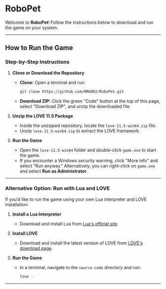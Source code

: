 # RoboPet

Welcome to **RoboPet**! Follow the instructions below to download and run the game on your system.

---

## How to Run the Game

### Step-by-Step Instructions

1. **Clone or Download the Repository**  
   - **Clone:** Open a terminal and run:
     ```bash
     git clone https://github.com/HR6002/RoboPet.git
     ```
   - **Download ZIP:** Click the green "Code" button at the top of this page, select "Download ZIP", and unzip the downloaded file.

2. **Unzip the LOVE 11.5 Package**  
   - Inside the unzipped repository, locate the `love-11.5-win64.zip` file.
   - Unzip `love-11.5-win64.zip` to extract the LOVE framework.

3. **Run the Game**  
   - Open the `love-11.5-win64` folder and double-click `game.exe` to start the game.
   - If you encounter a Windows security warning, click "More info" and select "Run anyway." Alternatively, you can right-click on `game.exe` and select **Run as Administrator**.

---

### Alternative Option: Run with Lua and LOVE

If you’d like to run the game using your own Lua interpreter and LOVE installation:

1. **Install a Lua Interpreter**  
   - Download and install Lua from [Lua's official site](https://www.lua.org/download.html).

2. **Install LOVE**  
   - Download and install the latest version of LOVE from [LOVE's download page](https://love2d.org/#download).

3. **Run the Game**  
   - In a terminal, navigate to the `source-code` directory and run:
     ```bash
     love .
     ```

---


